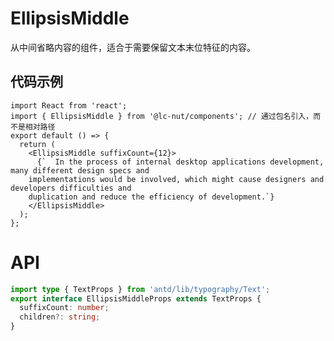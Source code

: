 # EllipsisMiddle

从中间省略内容的组件，适合于需要保留文本末位特征的内容。

## 代码示例

```tsx
import React from 'react';
import { EllipsisMiddle } from '@lc-nut/components'; // 通过包名引入，而不是相对路径
export default () => {
  return (
    <EllipsisMiddle suffixCount={12}>
      {`  In the process of internal desktop applications development, many different design specs and
    implementations would be involved, which might cause designers and developers difficulties and
    duplication and reduce the efficiency of development.`}
    </EllipsisMiddle>
  );
};
```

# API

```ts
import type { TextProps } from 'antd/lib/typography/Text';
export interface EllipsisMiddleProps extends TextProps {
  suffixCount: number;
  children?: string;
}
```

<API src="../../packages/components/src/EllipsisMiddle/index.tsx" hideTitle></API>
